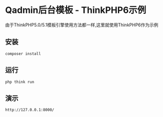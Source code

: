 # Qadmin后台模板 - ThinkPHP6示例

由于ThinkPHP5.0/5.1模板引擎使用方法都一样,这里就使用ThinkPHP6作为示例

## 安装

```angular2html
composer install
```

## 运行

```angular2html
php think run
```


## 演示

```angular2html
http://127.0.0.1:8000/
```
